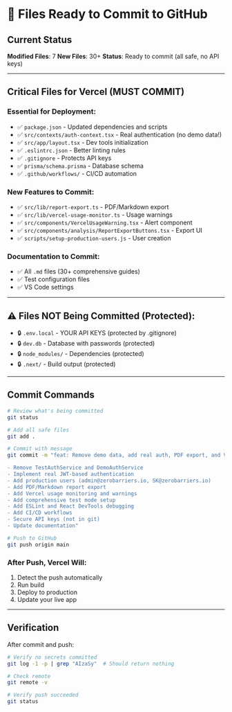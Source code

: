 # 📝 Files Ready to Commit to GitHub

## Current Status

**Modified Files**: 7
**New Files**: 30+
**Status**: Ready to commit (all safe, no API keys)

---

## Critical Files for Vercel (MUST COMMIT)

### Essential for Deployment:
- ✅ `package.json` - Updated dependencies and scripts
- ✅ `src/contexts/auth-context.tsx` - Real authentication (no demo data!)
- ✅ `src/app/layout.tsx` - Dev tools initialization
- ✅ `.eslintrc.json` - Better linting rules
- ✅ `.gitignore` - Protects API keys
- ✅ `prisma/schema.prisma` - Database schema
- ✅ `.github/workflows/` - CI/CD automation

### New Features to Commit:
- ✅ `src/lib/report-export.ts` - PDF/Markdown export
- ✅ `src/lib/vercel-usage-monitor.ts` - Usage warnings
- ✅ `src/components/VercelUsageWarning.tsx` - Alert component
- ✅ `src/components/analysis/ReportExportButtons.tsx` - Export UI
- ✅ `scripts/setup-production-users.js` - User creation

### Documentation to Commit:
- ✅ All `.md` files (30+ comprehensive guides)
- ✅ Test configuration files
- ✅ VS Code settings

---

## ⚠️ Files NOT Being Committed (Protected):

- 🔒 `.env.local` - YOUR API KEYS (protected by .gitignore)
- 🔒 `dev.db` - Database with passwords (protected)
- 🔒 `node_modules/` - Dependencies (protected)
- 🔒 `.next/` - Build output (protected)

---

## Commit Commands

```bash
# Review what's being committed
git status

# Add all safe files
git add .

# Commit with message
git commit -m "feat: Remove demo data, add real auth, PDF export, and Vercel monitoring

- Remove TestAuthService and DemoAuthService
- Implement real JWT-based authentication
- Add production users (admin@zerobarriers.io, SK@zerobarriers.io)
- Add PDF/Markdown report export
- Add Vercel usage monitoring and warnings
- Add comprehensive test mode setup
- Add ESLint and React DevTools debugging
- Add CI/CD workflows
- Secure API keys (not in git)
- Update documentation"

# Push to GitHub
git push origin main
```

### After Push, Vercel Will:
1. Detect the push automatically
2. Run build
3. Deploy to production
4. Update your live app

---

## Verification

After commit and push:
```bash
# Verify no secrets committed
git log -1 -p | grep "AIzaSy"  # Should return nothing

# Check remote
git remote -v

# Verify push succeeded
git status
```

